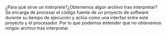 ¿Para qué sirve un intérprete?¿Obtenemos algún archivo tras interpretar?
Se encarga de procesar el código fuente de un proyecto de software durante su tiempo de ejecución y actúa como una interfaz entre este proyecto y el procesador. Por lo que podemos entender que no obtenemos ningún archivo tras interpretar.
